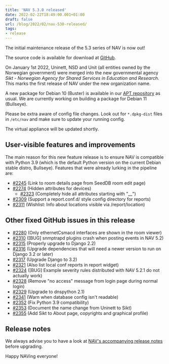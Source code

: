 ```yaml
---
title: 'NAV 5.3.0 released'
date: 2022-02-22T18:49:00.001+01:00
draft: false
url: /blog/2022/02/nav-530-released/
tags:
- release
---
```


The initial maintenance release of the 5.3 series of NAV is now out!

The source code is available for download at [GitHub](https://github.com/UNINETT/nav/releases).

On January 1st 2022, Uninett, NSD and Unit (all entities owned by the Norwegian government) were merged into the new governmental agency _Sikt - Norwegian Agency for Shared Services in Education and Research_. This marks the first release of NAV under the new organization name.

A new package for Debian 10 (Buster) is available in our [APT repository](https://nav.uninett.no/install-instructions/#debian) as usual. We are currently working on building a package for Debian 11 (Bullseye).

Please be extra aware of config file changes. Look out for `*.dpkg-dist` files in `/etc/nav` and make sure to update your running config.

The virtual appliance will be updated shortly.

## User-visible features and improvements

The main reason for this new feature release is to ensure NAV is compatible with Python 3.9 (which is the default Python version on the current Debian stable distro, Bullseye). Features that were already lurking in the pipeline are:

*   [#2245](https://github.com/Uninett/nav/issues/2245) (Link to room details page from SeedDB room edit page)
*   [#2274](https://github.com/Uninett/nav/issues/2274) (Hidden attributes for devices)
    *   [#2323](https://github.com/Uninett/nav/pull/2323) (Completely hide all attributes starting with "\_\_")
*   [#2309](https://github.com/Uninett/nav/issues/2309) (Support a report.conf.d/ style config directory for reports)
*   [#2311](https://github.com/Uninett/nav/issues/2311) (Wishlist: Info about locations visible via /report/location)

## Other fixed GitHub issues in this release

*   [#2280](https://github.com/Uninett/nav/issues/2280) (Only ethernetCsmacd interfaces are shown in the room viewer)
*   [#2310](https://github.com/Uninett/nav/issues/2310) (\[BUG\] snmptrapd plugins crash when posting events in NAV 5.2)
*   [#2315](https://github.com/Uninett/nav/pull/2315) (Properly upgrade to Django 2.2)
*   [#2316](https://github.com/Uninett/nav/pull/2316) (Upgrade dependencies that will need a newer version to run on Django 3.2 or later)
*   [#2317](https://github.com/Uninett/nav/pull/2317) (Upgrade Django to 3.2)
*   [#2321](https://github.com/Uninett/nav/pull/2321) (Also list local conf reports in report widget)
*   [#2324](https://github.com/Uninett/nav/issues/2324) (\[BUG\] Example severity rules distributed with NAV 5.2.1 do not actually work)
*   [#2328](https://github.com/Uninett/nav/pull/2328) (Remove "no access" message from login page during normal login)
*   [#2329](https://github.com/Uninett/nav/pull/2329) (Upgrade to dnspython 2.1)
*   [#2341](https://github.com/Uninett/nav/issues/2341) (Warn when database config isn't readable)
*   [#2352](https://github.com/Uninett/nav/pull/2352) (Fix Python 3.9 compatibility)
*   [#2353](https://github.com/Uninett/nav/pull/2353) (Document the name change from Uninett to Sikt)
*   [#2355](https://github.com/Uninett/nav/pull/2355) (Add Sikt to About page, copyrights and graphical profile)

## Release notes

We always advise you to have a look at [NAV's accompanying release notes](https://nav.readthedocs.io/en/5.3.x/release-notes.html#nav-5-3) before upgrading.

Happy NAVing everyone!
